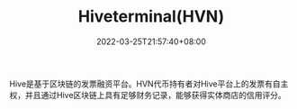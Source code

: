 ﻿---
weight: 
title: "Hiveterminal(HVN)"
description: "Hive是基于区块链的发票融资平台"
date: 2022-03-25T21:57:40+08:00
lastmod: 2022-03-25T16:45:40+08:00
draft: false
authors: ["Metabd"]
featuredImage: "hiveterminalhvn.webp"
link: ""
tags: ["数字代币","Hiveterminal(HVN)"]
categories: ["navigation"]
navigation: ["数字代币"]
lightgallery: true
toc: true
pinned: false
recommend: false
recommend1: false
---
Hive是基于区块链的发票融资平台。HVN代币持有者对Hive平台上的发票有自主权，并且通过Hive区块链上具有足够财务记录，能够获得实体商店的信用评分。
